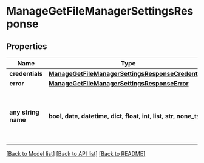 # ManageGetFileManagerSettingsResponse


## Properties
Name | Type | Description | Notes
------------ | ------------- | ------------- | -------------
**credentials** | [**ManageGetFileManagerSettingsResponseCredentials**](ManageGetFileManagerSettingsResponseCredentials.md) |  | [optional] 
**error** | [**ManageGetFileManagerSettingsResponseError**](ManageGetFileManagerSettingsResponseError.md) |  | [optional] 
**any string name** | **bool, date, datetime, dict, float, int, list, str, none_type** | any string name can be used but the value must be the correct type | [optional]

[[Back to Model list]](../README.md#documentation-for-models) [[Back to API list]](../README.md#documentation-for-api-endpoints) [[Back to README]](../README.md)


